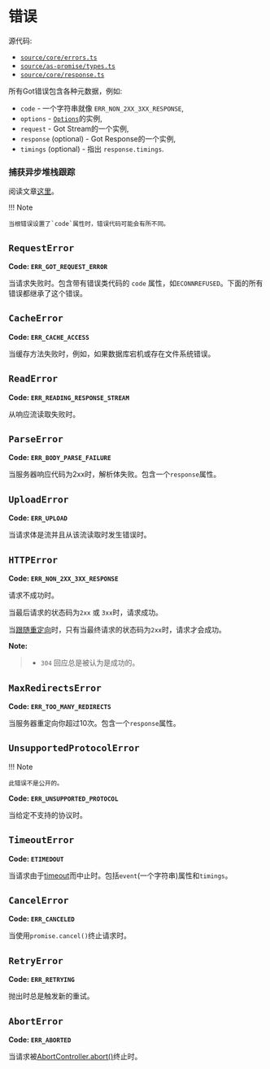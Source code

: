 # 错误

源代码:

- [`source/core/errors.ts`](./source/core/errors.ts)
- [`source/as-promise/types.ts`](./source/as-promise/types.ts)
- [`source/core/response.ts`](./source/core/response.ts)

所有Got错误包含各种元数据，例如:

- `code` - 一个字符串就像 `ERR_NON_2XX_3XX_RESPONSE`,
- `options` - [`Options`](2-options.md)的实例,
- `request` - Got Stream的一个实例,
- `response` (optional) - Got Response的一个实例,
- `timings` (optional) - 指出 `response.timings`.

### 捕获异步堆栈跟踪

阅读文章[这里](async-stack-traces.md)。

!!! Note

    当根错误设置了`code`属性时，错误代码可能会有所不同。

## `RequestError`

**Code: `ERR_GOT_REQUEST_ERROR`**

当请求失败时。包含带有错误类代码的 `code` 属性，如`ECONNREFUSED`。下面的所有错误都继承了这个错误。

## `CacheError`

**Code: `ERR_CACHE_ACCESS`**

当缓存方法失败时，例如，如果数据库宕机或存在文件系统错误。

## `ReadError`

**Code: `ERR_READING_RESPONSE_STREAM`**

从响应流读取失败时。

## `ParseError`

**Code: `ERR_BODY_PARSE_FAILURE`**

当服务器响应代码为2xx时，解析体失败。包含一个`response`属性。

## `UploadError`

**Code: `ERR_UPLOAD`**

当请求体是流并且从该流读取时发生错误时。

## `HTTPError`

**Code: `ERR_NON_2XX_3XX_RESPONSE`**

请求不成功时。

当最后请求的状态码为`2xx` 或 `3xx`时，请求成功。

当[跟随重定向](2-options.md#followredirect)时，只有当最终请求的状态码为`2xx`时，请求才会成功。

**Note:**

> - `304` 回应总是被认为是成功的。

## `MaxRedirectsError`

**Code: `ERR_TOO_MANY_REDIRECTS`**

当服务器重定向你超过10次。包含一个`response`属性。

## `UnsupportedProtocolError`

!!! Note

    此错误不是公开的。

**Code: `ERR_UNSUPPORTED_PROTOCOL`**

当给定不支持的协议时。

## `TimeoutError`

**Code: `ETIMEDOUT`**

当请求由于[timeout](6-timeout.md)而中止时。包括`event`(一个字符串)属性和`timings`。

## `CancelError`

**Code: `ERR_CANCELED`**

当使用`promise.cancel()`终止请求时。

## `RetryError`

**Code: `ERR_RETRYING`**

抛出时总是触发新的重试。

## `AbortError`

**Code: `ERR_ABORTED`**

当请求被[AbortController.abort()](https://developer.mozilla.org/en-US/docs/Web/API/AbortController/abort)终止时。
